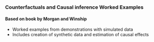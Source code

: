 ### Counterfactuals and Causal inference Worked Examples
#### Based on book by Morgan and Winship

- Worked examples from demonstrations with simulated data
- Includes creation of synthetic data and estimation of causal effects
